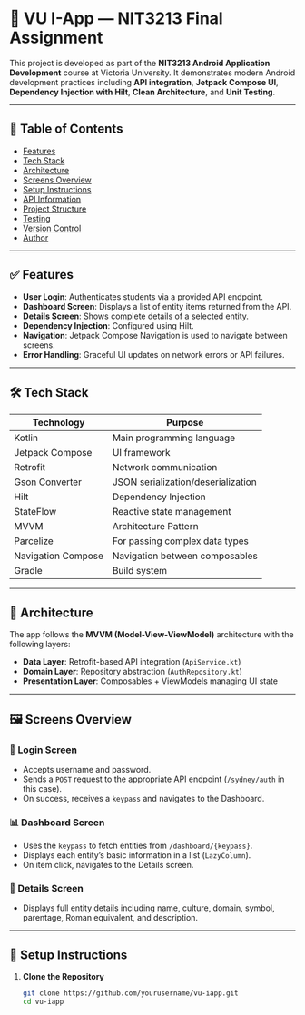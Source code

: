 # 📱 VU I-App — NIT3213 Final Assignment

This project is developed as part of the **NIT3213 Android Application Development** course at Victoria University. It demonstrates modern Android development practices including **API integration**, **Jetpack Compose UI**, **Dependency Injection with Hilt**, **Clean Architecture**, and **Unit Testing**.

---

## 📌 Table of Contents

- [Features](#features)
- [Tech Stack](#tech-stack)
- [Architecture](#architecture)
- [Screens Overview](#screens-overview)
- [Setup Instructions](#setup-instructions)
- [API Information](#api-information)
- [Project Structure](#project-structure)
- [Testing](#testing)
- [Version Control](#version-control)
- [Author](#author)

---

## ✅ Features

- **User Login**: Authenticates students via a provided API endpoint.
- **Dashboard Screen**: Displays a list of entity items returned from the API.
- **Details Screen**: Shows complete details of a selected entity.
- **Dependency Injection**: Configured using Hilt.
- **Navigation**: Jetpack Compose Navigation is used to navigate between screens.
- **Error Handling**: Graceful UI updates on network errors or API failures.

---

## 🛠 Tech Stack

| Technology        | Purpose                          |
|-------------------|----------------------------------|
| Kotlin            | Main programming language        |
| Jetpack Compose   | UI framework                     |
| Retrofit          | Network communication            |
| Gson Converter    | JSON serialization/deserialization |
| Hilt              | Dependency Injection             |
| StateFlow         | Reactive state management        |
| MVVM              | Architecture Pattern             |
| Parcelize         | For passing complex data types   |
| Navigation Compose| Navigation between composables   |
| Gradle            | Build system                     |

---

## 🧱 Architecture

The app follows the **MVVM (Model-View-ViewModel)** architecture with the following layers:

- **Data Layer**: Retrofit-based API integration (`ApiService.kt`)
- **Domain Layer**: Repository abstraction (`AuthRepository.kt`)
- **Presentation Layer**: Composables + ViewModels managing UI state

---

## 🖼 Screens Overview

### 🔐 Login Screen
- Accepts username and password.
- Sends a `POST` request to the appropriate API endpoint (`/sydney/auth` in this case).
- On success, receives a `keypass` and navigates to the Dashboard.

### 📊 Dashboard Screen
- Uses the `keypass` to fetch entities from `/dashboard/{keypass}`.
- Displays each entity’s basic information in a list (`LazyColumn`).
- On item click, navigates to the Details screen.

### 📄 Details Screen
- Displays full entity details including name, culture, domain, symbol, parentage, Roman equivalent, and description.

---

## 🔧 Setup Instructions

1. **Clone the Repository**
   ```bash
   git clone https://github.com/yourusername/vu-iapp.git
   cd vu-iapp
